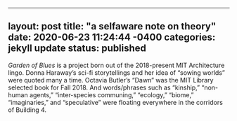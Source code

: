 
---
layout: post
title:  "a selfaware note on theory"
date:   2020-06-23 11:24:44 -0400
categories: jekyll update
status: published
---
*Garden of Blues* is a project born out of the 2018-present MIT Architecture lingo. Donna Haraway’s sci-fi storytellings and her idea of “sowing worlds” were quoted many a time. Octavia Butler’s “Dawn” was the MIT Library selected book for Fall 2018. And words/phrases such as “kinship,” “non-human agents,” “inter-species communing,” “ecology,” “biome,” “imaginaries,” and “speculative” were floating everywhere in the corridors of Building 4. 
